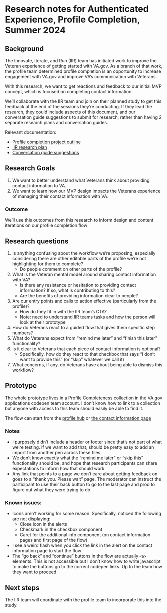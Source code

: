 # Research notes for Authenticated Experience, Profile Completion, Summer 2024

## Background
The Innovate, Iterate, and Run (IIR) team has initiated work to improve the Veteran experience of getting started with VA.gov. As a branch of that work, the profile team determined profile completion is an opportunity to increase engagement with VA.gov and improve VA’s communication with Veterans. 

With this research, we want to get reactions and feedback to our initial MVP concept, which is focused on completing contact information. 

We’ll collaborate with the IIR team and join on their planned study to get this feedback at the end of the sessions they’re conducting.  If they lead the research, they could include aspects of this document, and our conversation guide suggestions to submit for research, rather than having 2 separate research plans and conversation guides.

Relevant documentation:
- [Profile completion project outline](https://github.com/department-of-veterans-affairs/va.gov-team/tree/master/products/identity-personalization/profile/profile-completion)
- [IIR research plan](https://github.com/department-of-veterans-affairs/va.gov-team/blob/master/products/veteran-onboarding/research%20plan%202024.md)
- [Conversation guide suggestions](https://github.com/department-of-veterans-affairs/va.gov-team/blob/master/products/identity-personalization/profile/profile-completion/discovery-research/conversation-guide.md)

## Research Goals	
1. We want to better understand what Veterans think about providing contact information to VA.
2. We want to learn how our MVP design impacts the Veterans experience of managing their contact information with VA.
### Outcome
We’ll use this outcomes from this research to inform design and content iterations on our profile completion flow
## Research questions
1. Is anything confusing about the workflow we’re proposing, especially considering there are other editable parts of the profile we’re not highlighting for them to complete?
   - Do people comment on other parts of the profile? 	
2. What is the Veteran mental model around sharing contact information with VA?
   - Is there any resistance or hesitation to providing contact information? If so, what is contributing to this?
   - Are the benefits of providing information clear to people?
3. Are our entry points and calls to action effective (particularly from the profile)? 
   - How do they fit in with the IIR team’s CTA?
   - Note: need to understand IIR teams tasks and how the person will look at their prototype
4. How do Veterans react to a guided flow that gives them specific step numbers?
5. What do Veterans expect from  “remind me later” and “finish this later” functionality?
6. Is it clear to Veterans that each piece of contact information is optional?
   - Specifically, how do they react to that checkbox that says “I don’t want to provide this” (or “skip” whatever we call it)
7. What concerns, if any, do Veterans have about being able to dismiss this workflow?

## Prototype

The whole prototype lives in a Profile Completeness collection in the VA.gov applications codepen team account.  I don’t know how to link to a collection but anyone with access to this team should easily be able to find it.

The flow can start from the [profile hub](https://cdpn.io/pen/debug/OJYxMLK) or [the contact information page](https://cdpn.io/pen/debug/BaewjZo) 

### Notes
- I purposely didn’t include a header or footer since that’s not part of what we’re testing.  If we want to add that, should be pretty easy to add an import from another pen across these files.
- We don’t know exactly what the “remind me later”  or “skip this” functionality should be, and hope that research participants can share expectations to inform how that should work.
- Any link that points to a page we don’t care about getting feedback on goes to a “thank you. Please wait” page. The moderator can instruct the participant to use their back button to go to the last page and prod to figure out what they were trying to do.
### Known issues:
- Icons aren’t working for some reason.  Specifically, noticed the following are not displaying:
  - Close icon in the alerts
  - Checkmark in the checkbox component
  - Caret for the additional info component (on contact information pages and first page of the flow)
- I see a weird flash when you click the link in the alert on the contact information page to start the flow
- The “go back” and “continue” buttons in the flow are actually `<a>` elements. This is not accessible but I don’t know how to write javascript to make the buttons go to the correct codepen links. Up to the team how they want to proceed
## Next steps
The IIR team will coordinate with the profile team to incorporate this into the study.
